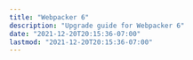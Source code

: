 ```yaml
---
title: "Webpacker 6"
description: "Upgrade guide for Webpacker 6"
date: "2021-12-20T20:15:36-07:00"
lastmod: "2021-12-20T20:15:36-07:00"
---
```

